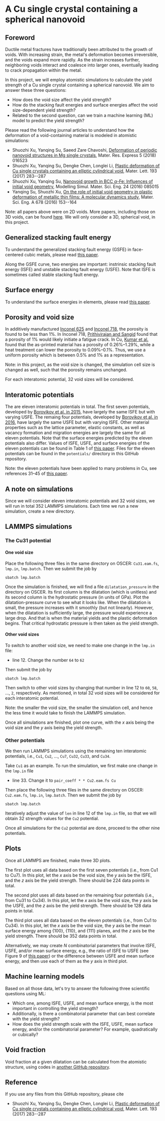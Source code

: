 # A Cu single crystal containing a spherical nanovoid

## Foreword

Ductile metal fractures have traditionally been attributed to the growth of voids. With increasing strain, the metal's deformation becomes irreversible, and the voids expand more rapidly. As the strain increases further, neighboring voids interact and coalesce into larger ones, eventually leading to crack propagation within the metal.

In this project, we will employ atomistic simulations to calculate the yield strength of a Cu single crystal containing a spherical nanovoid. We aim to answer these three questions:

- How does the void size affect the yield strength?
- How do the stacking fault energies and surface energies affect the void size-dependent yield strength?
- Related to the second question, can we train a machine learning (ML) model to predict the yield strength?

Please read the following journal articles to understand how the deformation of a void-containing material is modeled in atomistic simulations:

- Shuozhi Xu, Yanqing Su, Saeed Zare Chavoshi, [Deformation of periodic nanovoid structures in Mg single crystals](http://dx.doi.org/10.1088/2053-1591/aaa678), Mater. Res. Express 5 (2018) 016523
- Shuozhi Xu, Yanqing Su, Dengke Chen, Longlei Li, [Plastic deformation of Cu single crystals containing an elliptic cylindrical void](http://dx.doi.org/10.1016/j.matlet.2017.02.005), Mater. Lett. 193 (2017) 283--287
- Shuozhi Xu, Yanqing Su, [Nanovoid growth in BCC $\alpha$-Fe: Influences of initial void geometry](http://dx.doi.org/10.1088/0965-0393/24/8/085015), Modelling Simul. Mater. Sci. Eng. 24 (2016) 085015
- Yanqing Su, Shuozhi Xu, [On the role of initial void geometry in plastic deformation of metallic thin films: A molecular dynamics study](http://dx.doi.org/10.1016/j.msea.2016.09.091), Mater. Sci. Eng. A 678 (2016) 153--164

Note: all papers above were on 2D voids. More papers, including those on 3D voids, can be found [here](https://drive.google.com/drive/folders/10zcbMxHpxCnG1PrJtRhMz4cvf44nXNWz?usp=sharing). We will only consider a 3D, spherical void, in this project.

## Generalized stacking fault energy

To understand the generalized stacking fault energy (GSFE) in face-centered cubic metals, please read [this paper](http://dx.doi.org/10.1063/1.5115282).

Along the GSFE curve, two energies are important: instrinsic stacking fault energy (ISFE) and unstable stacking fault energy (USFE). Note that ISFE is sometimes called stable stacking fault energy.

## Surface energy

To understand the surface energies in elements, please read [this paper](http://dx.doi.org/10.1038/sdata.2016.80).

## Porosity and void size

In additively manufactured [Inconel 625](https://doi.org/10.1016/j.matdes.2022.111545) and [Inconel 718](https://doi.org/10.1016/j.promfg.2020.05.117), the porosity is found to be less than 1%. In Inconel 718, [Prithivirajan and Sangid](https://doi.org/10.1016/j.matdes.2018.04.022) found that a porosity of 1% would likely initiate a fatigue crack. In Cu, [Kumar et al.](https://doi.org/10.1016/j.promfg.2017.07.084) found that the as-printed material has a porosity of 0.26%–1.29%, while a heat treatment can lower the porosity to 0.09%–0.1%. Thus, we use a uniform porosity which is between 0.5% and 1% as a representation.

Note: in this project, as the void size is changed, the simulation cell size is changed as well, such that the porosity remains unchanged.

For each interatomic potential, 32 void sizes will be considered.

## Interatomic potentials

The are eleven interatomic potentials in total. The first seven potentials, developed by [Borovikov et al. in 2015](http://dx.doi.org/10.1088/0965-0393/23/5/055003), have largely the same ISFE but with varying USFE. The remaing four potentials, developed by [Borovikov et al. in 2016](http://dx.doi.org/10.1088/0965-0393/24/8/085017), have largely the same USFE but with varying ISFE. Other material properties such as the lattice parameter, elastic constants, as well as vacancy formation and migration energies are largely the same for all eleven potentials. Note that the surface energies predicted by the eleven potentials also differ. Values of ISFE, USFE, and surface energies of the eleven potentials can be found in Table 1 of [this paper](http://dx.doi.org/10.1088/0965-0393/24/8/085017). Files for the eleven potentials can be found in the `potentials/` directory in this GitHub repository.

Note: the eleven potentials have been applied to many problems in Cu, see references 31–45 of [this paper](http://dx.doi.org/10.1007/s10853-023-08779-8).

[//]: # (The second set contains [one interatomic potential]https://doi.org/10.1103/physrevb.63.224106. The file for this potential, `Cu_Mishin.eam.alloy`, can be found in the `potentials/` directory in this GitHub repository. Values of ISFE, USFE, and surface energies predicted by this `Mishin` potential are very close to those by the `Cu31` potential. However, the two potentials predict different lattice parameter and vacancy migration energy.)

## A note on simulations

Since we will consider eleven interatomic potentials and 32 void sizes, we will run in total 352 LAMMPS simulations. Each time we run a new simulation, create a new directory.

## LAMMPS simulations

### The Cu31 potential

#### One void size

Place the following three files in the same directory on OSCER: `Cu31.eam.fs`, `lmp.in`, `lmp.batch`. Then we submit the job by

	sbatch lmp.batch

Once the simulation is finished, we will find a file `dilatation_pressure` in the directory on OSCER. Its first column is the dilatation (which is unitless) and its second column is the hydrostatic pressure (in units of GPa). Plot the dilatation-pressure curve to see what it looks like. When the dilatation is small, the pressure increases with it smoothly (but not linearly). However, when the dilatation is sufficiently large, the pressure would experience a large drop. And that is when the material yields and the plastic deformation begins. That critical hydrostatic pressure is then taken as the yield strength.

#### Other void sizes

To switch to another void size, we need to make one change in the `lmp.in` file:

- line 12. Change the number `64` to `62`

Then submit the job by

	sbatch lmp.batch

Then switch to other void sizes by changing that number in line 12 to `60`, `58`, ..., `2`, respectively. As mentioned, in total 32 void sizes will be considered for each interatomic potential.

Note: the smaller the void size, the smaller the simulation cell, and hence the less time it would take to finish the LAMMPS simulation.

Once all simulations are finished, plot one curve, with the _x_ axis being the void size and the _y_ axis being the yield strength.

### Other potentials

We then run LAMMPS simulations using the remaining ten interatomic potentials, i.e., `Cu1`, `Cu2`, ..., `Cu7`, `Cu32`, `Cu33`, and `Cu34`.

Take `Cu1` as an example. To run the simulation, we first make one change in the `lmp.in` file

- line 33. Change it to `pair_coeff * * Cu2.eam.fs Cu`

Then place the following three files in the same directory on OSCER: `Cu2.eam.fs`, `lmp.in`, `lmp.batch`. Then we submit the job by

	sbatch lmp.batch

Iteratively adjust the value of `len` in line 12 of the `lmp.in` file, so that we will obtain 32 strength values for the `Cu2` potential.

Once all simulations for the `Cu2` potential are done, proceed to the other nine potentials.

## Plots

Once all LAMMPS are finished, make three 3D plots.

The first plot uses all data based on the first seven potentials (i.e., from Cu1 to Cu7). In this plot, let the _x_ axis be the void size, the _y_ axis be the ISFE, and the _z_ axis be the yield strength. There should be 224 data points in total.

The second plot uses all data based on the remaining four potentials (i.e., from Cu31 to Cu34). In this plot, let the _x_ axis be the void size, the _y_ axis be the USFE, and the _z_ axis be the yield strength. There should be 128 data points in total.

The third plot uses all data based on the eleven potentials (i.e., from Cu1 to Cu34). In this plot, let the _x_ axis be the void size, the _y_ axis be the mean surface energy among {100}, {110}, and {111} planes, and the _z_ axis be the yield strength. There should be 352 data points in total.

Alternatively, we may create _N_ combinatorial parameters that involve ISFE, USFE, and/or mean surface energy, e.g., the ratio of ISFE to USFE (see Figure 9 of [this paper](http://dx.doi.org/10.1007/s10853-023-08779-8)) or the difference between USFE and mean surface energy, and then use each of them as the _y_ axis in third plot.

## Machine learning models

Based on all those data, let's try to answer the following three scientific questions using ML:

- Which one, among ISFE, USFE, and mean surface energy, is the most important in controlling the yield strength?
- Additionally, is there a combinatorial parameter that can best correlate with the yield strength?
- How does the yield strength scale with the ISFE, USFE, mean surface energy, and/or the combinatorial parameter? For example, quadratically or cubically?

## Void fraction

Void fraction at a given dilatation can be calculated from the atomistic structure, using codes in [another GitHub repository](https://github.com/MahshadFani/FYRE2024).

## Reference

If you use any files from this GitHub repository, please cite

- Shuozhi Xu, Yanqing Su, Dengke Chen, Longlei Li, [Plastic deformation of Cu single crystals containing an elliptic cylindrical void](http://dx.doi.org/10.1016/j.matlet.2017.02.005), Mater. Lett. 193 (2017) 283--287
